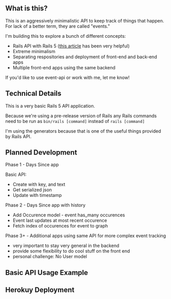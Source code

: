 ## What is this?

This is an aggressively minimalistic API to keep track of things that happen. For lack of a better term, they are called "events."

I'm building this to explore a bunch of different concepts:
* Rails API with Rails 5 ([this article](http://wyeworks.com/blog/2015/6/11/how-to-build-a-rails-5-api-only-and-backbone-application) has been very helpful)
* Extreme minimalism
* Separating respositories and deployment of front-end and back-end apps
* Multiple front-end apps using the same backend

If you'd like to use event-api or work with me, let me know!


## Technical Details

This is a very basic Rails 5 API application.

Because we're using a pre-release version of Rails any Rails commands need to be run as `bin/rails [command]` instead of `rails [command]`

I'm using the generators because that is one of the useful things provided by Rails API.


## Planned Development

Phase 1 - Days Since app

Basic API:
* Create with key, and text
* Get serialized json
* Update with timestamp

Phase 2 - Days Since app with history

* Add Occurence model - event has_many occurences
* Event last updates at most recent occurence
* Fetch index of occurences for event to graph

Phase 3+ - Additional apps using same API for more complex event tracking

* very important to stay very general in the backend
* provide some flexibility to do cool stuff on the front end
* personal challenge: No User model


## Basic API Usage Example


## Herokuy Deployment

